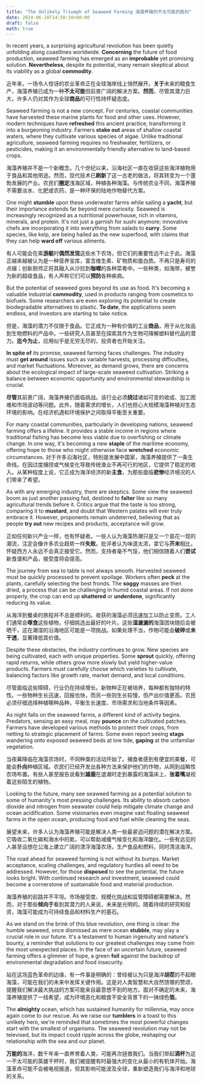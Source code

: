 ```yaml
---
title: "The Unlikely Triumph of Seaweed Farming 海藻养殖的不太可能的胜利"
date: 2024-06-28T14:50:58+08:00
draft: false
math: true
---
```


In recent years, a surprising agricultural revolution has been quietly unfolding along coastlines worldwide. **Concerning** the future of food production, seaweed farming has emerged as an **improbable** yet promising solution. **Nevertheless**, despite its potential, many remain skeptical about its viability as a global **commodity**.

近年来，一场令人惊讶的农业革命正在全球海岸线上悄然展开。**关于**未来的粮食生产，海藻养殖已成为一种**不太可能**但前景广阔的解决方案。**然而**，尽管其潜力巨大，许多人仍对其作为全球**商品**的可行性持怀疑态度。

Seaweed farming is not a new concept. For centuries, coastal  communities have harvested these marine plants for food and other uses.  However, modern techniques have **refreshed** this ancient practice, transforming it into a burgeoning industry. Farmers **stake out** areas of shallow coastal waters, where they cultivate various species  of algae. Unlike traditional agriculture, seaweed farming requires no  freshwater, fertilizers, or pesticides, making it an environmentally  friendly alternative to land-based crops.

海藻养殖并不是一个新概念。几个世纪以来，沿海社区一直在收获这些海洋植物用于食品和其他用途。然而，现代技术已**刷新**了这一古老的做法，将其转变为一个蓬勃发展的产业。农民们**圈定**浅海区域，种植各种海藻。与传统农业不同，海藻养殖不需要淡水、化肥或农药，是一种环保的陆地作物替代方案。

One might **stumble** upon these underwater farms while sailing a **yacht**, but their importance extends far beyond mere curiosity. Seaweed is  increasingly recognized as a nutritional powerhouse, rich in vitamins,  minerals, and protein. It's not just a garnish for sushi anymore;  innovative chefs are incorporating it into everything from salads to **curry**. Some species, like kelp, are being hailed as the new superfood, with claims that they can help **ward off** various ailments.

有人可能会在乘**游艇**时**偶然发现**这些水下农场，但它们的重要性远不止于此。海藻正越来越被认为是一种营养宝库，富含维生素、矿物质和蛋白质。不再只是寿司的点缀；创新厨师正将其融入从沙拉到**咖喱**的各种菜肴中。一些种类，如海带，被誉为新的超级食品，有人声称它们可以**预防**各种疾病。

But the potential of seaweed goes beyond its use as food. It's becoming a valuable industrial **commodity**, used in products ranging from cosmetics to biofuels. Some researchers  are even exploring its potential to create biodegradable alternatives to plastic. **To date**, the applications seem endless, and investors are starting to take notice.

但是，海藻的潜力不仅限于食品。它正成为一种有价值的工业**商品**，用于从化妆品到生物燃料的产品中。一些研究人员甚至在探索其作为生物可降解塑料替代品的潜力。**迄今为止**，应用似乎是无穷无尽的，投资者也开始关注。

**In spite of** its promise, seaweed farming faces challenges. The industry must **get around** issues such as variable harvests, processing difficulties, and market  fluctuations. Moreover, as demand grows, there are concerns about the  ecological impact of large-scale seaweed cultivation. Striking a balance between economic opportunity and environmental stewardship is crucial.

**尽管**其前景广阔，海藻养殖仍面临挑战。该行业必须**绕过**诸如可变的收成、加工困难和市场波动等问题。此外，随着需求的增长，人们也担心大规模海藻种植对生态环境的影响。在经济机遇和环境保护之间取得平衡至关重要。

For many coastal communities, particularly in developing nations,  seaweed farming offers a lifeline. It provides a stable income in  regions where traditional fishing has become less viable due to  overfishing or climate change. In one way, it's becoming a new **staple** of the maritime economy, offering hope to those who might otherwise face **wretched** economic circumstances.
对于许多沿海社区，特别是发展中国家，海藻养殖提供了一条生命线。在因过度捕捞或气候变化导致传统渔业不再可行的地区，它提供了稳定的收入。从某种程度上说，它正成为海洋经济的新**主食**，为那些面临**悲惨**经济境况的人们带来了希望。

As with any emerging industry, there are skeptics. Some view the seaweed boom as just another passing fad, destined to **falter** like so many agricultural trends before it. Critics argue that the taste is too strong, comparing it to **mustard**, and doubt that Western palates will ever truly embrace it. However, proponents remain undeterred, believing that as people **try out** new recipes and products, acceptance will grow.

正如任何新兴产业一样，也有怀疑者。一些人认为海藻热潮只是又一个昙花一现的潮流，注定会像许多农业趋势一样**失败**。批评者认为味道太浓，拿它与**芥末**相比，怀疑西方人永远不会真正接受它。然而，支持者毫不气馁，他们相信随着人们**尝试**新食谱和产品，接受度将会提高。

The journey from sea to table is not always smooth. Harvested seaweed must be quickly processed to prevent spoilage. Workers often **peck** at the plants, carefully selecting the best fronds. The **soggy** masses are then dried, a process that can be challenging in humid coastal areas. If not done properly, the crop can end up **shattered** or **underdone**, significantly reducing its value.

从海洋到餐桌的旅程并不总是顺利的。收获的海藻必须迅速加工以防止变质。工人们通常会**啄食**这些植物，仔细挑选出最好的叶片。这些**湿漉漉的**海藻团块随后会被晒干，这在潮湿的沿海地区可能是一项挑战。如果处理不当，作物可能会**破碎**或**未干透**，显著降低其价值。

Despite these obstacles, the industry continues to grow. New species are being cultivated, each with unique properties. Some **sprout** quickly, offering rapid returns, while others grow more slowly but  yield higher-value products. Farmers must carefully choose which  varieties to cultivate, balancing factors like growth rate, market  demand, and local conditions.

尽管面临这些障碍，行业仍在持续增长。新物种正在被培养，每种都有独特的特性。一些物种生长迅速，回报也快，而另一些则生长较慢，但产出价值更高。农民必须仔细选择种植哪种品种，平衡生长速度、市场需求和当地条件等因素。

As night falls on the seaweed farms, a different kind of activity begins. Predators, sensing an easy meal, may **pounce** on the cultivated patches. Farmers have developed various methods to  protect their crops, from netting to strategic placement of farms. Some  even report seeing **stags** wandering onto exposed seaweed beds at low tide, **gaping** at the unfamiliar vegetation.

当夜幕降临在海藻农场时，不同种类的活动开始了。捕食者感到有便宜的美餐，可能会**扑向**种植区域。农民们已经开发出各种方法来保护他们的作物，从网到战略性农场布置。有些人甚至报告说看到**雄鹿**在退潮时走到暴露的海藻床上，**张着嘴**凝视着这些陌生的植物。

Looking to the future, many see seaweed farming as a potential  solution to some of humanity's most pressing challenges. Its ability to  absorb carbon dioxide and nitrogen from seawater could help mitigate  climate change and ocean acidification. Some visionaries even imagine  vast floating seaweed farms in the open ocean, producing food and fuel  while cleaning the seas.

展望未来，许多人认为海藻养殖可能是解决人类一些最紧迫问题的潜在解决方案。它吸收二氧化碳和海水中的氮，可以帮助减缓气候变化和海洋酸化。一些有远见的人甚至设想在公海上建立广阔的漂浮海藻农场，生产食品和燃料，同时清洁海洋。

The road ahead for seaweed farming is not without its bumps. Market  acceptance, scaling challenges, and regulatory hurdles all need to be  addressed. However, for those **disposed** to see the  potential, the future looks bright. With continued research and  investment, seaweed could become a cornerstone of sustainable food and  material production.

海藻养殖的前路并不平坦。市场接受度、规模化挑战和监管障碍都需要解决。然而，对于那些**倾向于**看到其潜力的人来说，未来是光明的。随着持续的研究和投资，海藻可能成为可持续食品和材料生产的基石。

As we stand on the brink of this blue revolution, one thing is clear: the humble seaweed, once dismissed as mere ocean **stubble**, may play a crucial role in our future. It's a testament to human  ingenuity and nature's bounty, a reminder that solutions to our greatest challenges may come from the most unexpected places. In the face of an  uncertain future, seaweed farming offers a glimmer of hope, a green **foil** against the backdrop of environmental degradation and food insecurity.

站在这场蓝色革命的边缘，有一件事是明确的：曾经被认为只是海洋**胡茬**的不起眼海藻，可能在我们的未来中发挥关键作用。这是对人类智慧和大自然馈赠的赞颂，提醒我们解决最大挑战的方案可能来自最意想不到的地方。面对不确定的未来，海藻养殖提供了一线希望，成为环境恶化和粮食不安全背景下的一抹绿色**箔**。

The **almighty** ocean, which has sustained humanity for millennia, may once again come to our rescue. As we raise our **tumblers** in a toast to this unlikely hero, we're reminded that sometimes the  most powerful changes start with the smallest of organisms. The seaweed  revolution may not be televised, but its impact could ripple across the  globe, reshaping our relationship with the sea and our planet.

**万能的**海洋，数千年来一直养育着人类，可能再次拯救我们。当我们举起**酒杯**为这一不太可能的英雄干杯时，我们被提醒有时最强大的变化从最小的有机体开始。海藻革命可能不会被电视报道，但其影响可能波及全球，重新塑造我们与海洋和地球的关系。
